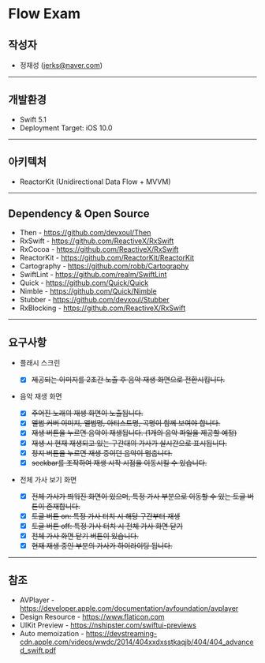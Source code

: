 # Flow Exam

## 작성자

- 정재성 ([jerks@naver.com](mailto://jerks@naver.com))

---

## 개발환경

- Swift 5.1
- Deployment Target: iOS 10.0

---

## 아키텍처

- ReactorKit (Unidirectional Data Flow + MVVM)

---

## Dependency & Open Source

- Then - <https://github.com/devxoul/Then>
- RxSwift - <https://github.com/ReactiveX/RxSwift>
- RxCocoa - <https://github.com/ReactiveX/RxSwift>
- ReactorKit - <https://github.com/ReactorKit/ReactorKit>
- Cartography - <https://github.com/robb/Cartography>
- SwiftLint - <https://github.com/realm/SwiftLint>
- Quick - <https://github.com/Quick/Quick>
- Nimble - <https://github.com/Quick/Nimble>
- Stubber - <https://github.com/devxoul/Stubber>
- RxBlocking - <https://github.com/ReactiveX/RxSwift>

---

## 요구사항

- 플래시 스크린

  - [x] ~~제공되는 이미지를 2초간 노출 후 음악 재생 화면으로 전환시킵니다.~~

- 음악 재생 화면

  - [x] ~~주어진 노래의 재생 화면이 노출됩니다.~~
  - [x] ~~앨범 커버 이미지, 앨범명, 아티스트명, 곡명이 함께 보여야 합니다.~~
  - [x] ~~재생 버튼을 누르면 음악이 재생됩니다. (1개의 음악 파일을 제공할 예정)~~
  - [x] ~~재생 시 현재 재생되고 있는 구간대의 가사가 실시간으로 표시됩니다.~~
  - [x] ~~정지 버튼을 누르면 재생 중이던 음악이 멈춥니다.~~
  - [x] ~~seekbar를 조작하여 재생 시작 시점을 이동시킬 수 있습니다.~~

- 전체 가사 보기 화면

  - [x] ~~전체 가사가 띄워진 화면이 있으며, 특정 가사 부분으로 이동할 수 있는 토글 버튼이 존재합니다.~~
  - [x] ~~토글 버튼 on: 특정 가사 터치 시 해당 구간부터 재생~~
  - [x] ~~토글 버튼 off: 특정 가사 터치 시 전체 가사 화면 닫기~~
  - [x] ~~전체 가사 화면 닫기 버튼이 있습니다.~~
  - [x] ~~현재 재생 중인 부분의 가사가 하이라이팅 됩니다.~~

---

## 참조

- AVPlayer - <https://developer.apple.com/documentation/avfoundation/avplayer>
- Design Resource - <https://www.flaticon.com>
- UIKit Preview - <https://nshipster.com/swiftui-previews>
- Auto memoization - <https://devstreaming-cdn.apple.com/videos/wwdc/2014/404xxdxsstkaqjb/404/404_advanced_swift.pdf>
